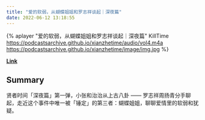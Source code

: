```yaml
---
title: "爱的软弱，从蝴蝶姐姐和罗志祥谈起｜深夜篇"
date: 2022-06-12 13:18:55
---
```


{% aplayer "爱的软弱，从蝴蝶姐姐和罗志祥谈起｜深夜篇" KillTime  https://podcastsarchive.github.io/xianzhetime/audio/vol4.m4a https://podcastsarchive.github.io/xianzhetime/image/img.jpg %}

**[Link](https://www.xiaoyuzhoufm.com/episode/5ebea33e418a84a046e9313f)**

## Summary
<p >贤者时间「深夜篇」第一弹，小张和治治从上古八卦 —— 罗志祥周扬青分手聊起，走近这个事件中唯一被「锤定」的第三者：蝴蝶姐姐，聊聊爱情里的软弱和犹疑。<br /></p><span><br /></span><br />
    